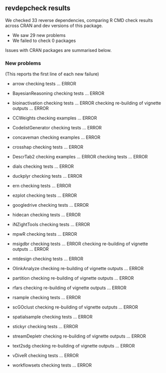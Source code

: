 ## revdepcheck results

We checked 33 reverse dependencies, comparing R CMD check results across CRAN and dev versions of this package.

 * We saw 29 new problems
 * We failed to check 0 packages

Issues with CRAN packages are summarised below.

### New problems
(This reports the first line of each new failure)

* arrow
  checking tests ... ERROR

* BayesianReasoning
  checking tests ... ERROR

* bioinactivation
  checking tests ... ERROR
  checking re-building of vignette outputs ... ERROR

* CCWeights
  checking examples ... ERROR

* CodelistGenerator
  checking tests ... ERROR

* concaveman
  checking examples ... ERROR

* crosshap
  checking tests ... ERROR

* DescrTab2
  checking examples ... ERROR
  checking tests ... ERROR

* dials
  checking tests ... ERROR

* duckplyr
  checking tests ... ERROR

* ern
  checking tests ... ERROR

* ezplot
  checking tests ... ERROR

* googledrive
  checking tests ... ERROR

* hidecan
  checking tests ... ERROR

* iNZightTools
  checking tests ... ERROR

* mpwR
  checking tests ... ERROR

* msigdbr
  checking tests ... ERROR
  checking re-building of vignette outputs ... ERROR

* mtdesign
  checking tests ... ERROR

* OlinkAnalyze
  checking re-building of vignette outputs ... ERROR

* partition
  checking re-building of vignette outputs ... ERROR

* rfars
  checking re-building of vignette outputs ... ERROR

* rsample
  checking tests ... ERROR

* scGOclust
  checking re-building of vignette outputs ... ERROR

* spatialsample
  checking tests ... ERROR

* stickyr
  checking tests ... ERROR

* streamDepletr
  checking re-building of vignette outputs ... ERROR

* text2sdg
  checking re-building of vignette outputs ... ERROR

* vDiveR
  checking tests ... ERROR

* workflowsets
  checking tests ... ERROR

